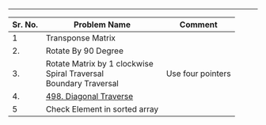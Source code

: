 
--- 


| Sr. No. | Problem Name                                                               | Comment           |
| ------- | -------------------------------------------------------------------------- | ----------------- |
| 1       | Transponse Matrix                                                          |                   |
| 2.      | Rotate By 90 Degree                                                        |                   |
| 3.      | Rotate Matrix by 1 clockwise<br>Spiral Traversal<br>Boundary  Traversal    | Use four pointers |
| 4.      | [498. Diagonal Traverse](https://leetcode.com/problems/diagonal-traverse/) |                   |
| 5       | Check Element in sorted array                                              |                   |
